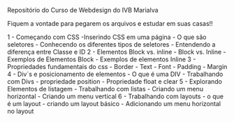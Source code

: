 Repositório do Curso de Webdesign do IVB Marialva

Fiquem a vontade para pegarem os arquivos e estudar em suas casas!!

1 - Começando com CSS
    -Inserindo CSS em uma página
    - O que são seletores
    - Conhecendo os diferentes tipos de seletores
    - Entendendo a diferença entre Classe e ID
2 - Elementos Block vs. inline
    - Block vs. Inline
    - Exemplos de Elementos Block
    - Exemplos de elementos Inline
3 - Propriedades fundamentais do css
    - Border
    - Text
    - Font
    - Padding
    - Margin
4 - Div´s e posicionamento de elementos
    - O que é uma DIV
    - Trabalhando com Divs
    - propriedade position
    - Propriedade float e clear
5 - Explorando Elementos de listagem
    -  Trabalhando com listas
    - Criando um menu horizontal
    - Criando um menu vertical
6 - Trabalhando com layouts
    - o que é um layout
    - criando um layout básico
    - Adicionando um menu horizontal no layout